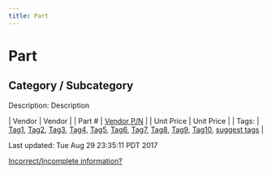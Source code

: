 ```yaml
---
title: Part
---
```


# Part
## Category / Subcategory
Description: 	Description 

| Vendor | Vendor | 
| Part # | [Vendor P/N](Link) | 
| Unit Price | Unit Price | 
| Tags: | [Tag1](https://jgermita.github.io/frc-parts/search/?q=Tag1), [Tag2](https://jgermita.github.io/frc-parts/search/?q=Tag2), [Tag3](https://jgermita.github.io/frc-parts/search/?q=Tag3), [Tag4](https://jgermita.github.io/frc-parts/search/?q=Tag4), [Tag5](https://jgermita.github.io/frc-parts/search/?q=Tag5), [Tag6](https://jgermita.github.io/frc-parts/search/?q=Tag6), [Tag7](https://jgermita.github.io/frc-parts/search/?q=Tag7), [Tag8](https://jgermita.github.io/frc-parts/search/?q=Tag8), [Tag9](https://jgermita.github.io/frc-parts/search/?q=Tag9), [Tag10](https://jgermita.github.io/frc-parts/search/?q=Tag10), [suggest tags](https://docs.google.com/forms/d/e/1FAIpQLSeWyY8v3RgOty-MyWmh9U0iivNYN_molChYyS-0U-o-kOAv_g/viewform) | 

Last updated: Tue Aug 29 23:35:11 PDT 2017

 [Incorrect/Incomplete information?](https://docs.google.com/forms/d/e/1FAIpQLSeWyY8v3RgOty-MyWmh9U0iivNYN_molChYyS-0U-o-kOAv_g/viewform)